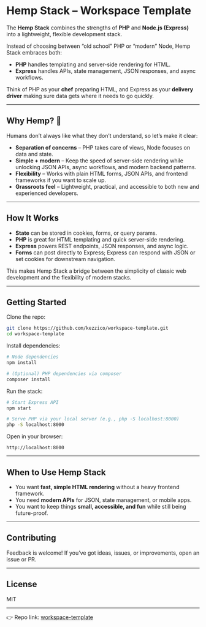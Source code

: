 # Hemp Stack – Workspace Template

The **Hemp Stack** combines the strengths of **PHP** and **Node.js (Express)** into a lightweight, flexible development stack.

Instead of choosing between “old school” PHP or “modern” Node, Hemp Stack embraces both:

* **PHP** handles templating and server-side rendering for HTML.
* **Express** handles APIs, state management, JSON responses, and async workflows.

Think of PHP as your **chef** preparing HTML, and Express as your **delivery driver** making sure data gets where it needs to go quickly.

---

## Why Hemp? 🌱

Humans don’t always like what they don’t understand, so let’s make it clear:

* **Separation of concerns** – PHP takes care of views, Node focuses on data and state.
* **Simple + modern** – Keep the speed of server-side rendering while unlocking JSON APIs, async workflows, and modern backend patterns.
* **Flexibility** – Works with plain HTML forms, JSON APIs, and frontend frameworks if you want to scale up.
* **Grassroots feel** – Lightweight, practical, and accessible to both new and experienced developers.

---

## How It Works

* **State** can be stored in cookies, forms, or query params.
* **PHP** is great for HTML templating and quick server-side rendering.
* **Express** powers REST endpoints, JSON responses, and async logic.
* **Forms** can post directly to Express; Express can respond with JSON or set cookies for downstream navigation.

This makes Hemp Stack a bridge between the simplicity of classic web development and the flexibility of modern stacks.

---

## Getting Started

Clone the repo:

```bash
git clone https://github.com/kezzico/workspace-template.git
cd workspace-template
```

Install dependencies:

```bash
# Node dependencies
npm install

# (Optional) PHP dependencies via composer
composer install
```

Run the stack:

```bash
# Start Express API
npm start

# Serve PHP via your local server (e.g., php -S localhost:8000)
php -S localhost:8000
```

Open in your browser:

```
http://localhost:8000
```

---

## When to Use Hemp Stack

* You want **fast, simple HTML rendering** without a heavy frontend framework.
* You need **modern APIs** for JSON, state management, or mobile apps.
* You want to keep things **small, accessible, and fun** while still being future-proof.

---

## Contributing

Feedback is welcome! If you’ve got ideas, issues, or improvements, open an issue or PR.

---

## License

MIT

---

👉 Repo link: [workspace-template](https://github.com/kezzico/workspace-template)
